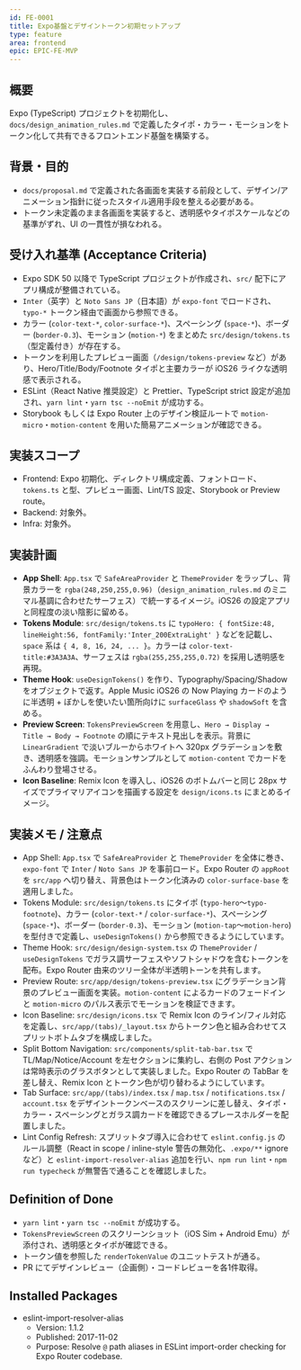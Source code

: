 ```yaml
---
id: FE-0001
title: Expo基盤とデザイントークン初期セットアップ
type: feature
area: frontend
epic: EPIC-FE-MVP
---
```


## 概要

Expo (TypeScript) プロジェクトを初期化し、`docs/design_animation_rules.md` で定義したタイポ・カラー・モーションをトークン化して共有できるフロントエンド基盤を構築する。

## 背景・目的

- `docs/proposal.md` で定義された各画面を実装する前段として、デザイン/アニメーション指針に従ったスタイル適用手段を整える必要がある。
- トークン未定義のまま各画面を実装すると、透明感やタイポスケールなどの基準がずれ、UI の一貫性が損なわれる。

## 受け入れ基準 (Acceptance Criteria)

- Expo SDK 50 以降で TypeScript プロジェクトが作成され、`src/` 配下にアプリ構成が整備されている。
- `Inter`（英字）と `Noto Sans JP`（日本語）が `expo-font` でロードされ、`typo-*` トークン経由で画面から参照できる。
- カラー (`color-text-*`, `color-surface-*`)、スペーシング (`space-*`)、ボーダー (`border-0.3`)、モーション (`motion-*`) をまとめた `src/design/tokens.ts`（型定義付き）が存在する。
- トークンを利用したプレビュー画面（`/design/tokens-preview` など）があり、Hero/Title/Body/Footnote タイポと主要カラーが iOS26 ライクな透明感で表示される。
- ESLint（React Native 推奨設定）と Prettier、TypeScript strict 設定が追加され、`yarn lint`・`yarn tsc --noEmit` が成功する。
- Storybook もしくは Expo Router 上のデザイン検証ルートで `motion-micro`・`motion-content` を用いた簡易アニメーションが確認できる。

## 実装スコープ

- Frontend: Expo 初期化、ディレクトリ構成定義、フォントロード、`tokens.ts` と型、プレビュー画面、Lint/TS 設定、Storybook or Preview route。
- Backend: 対象外。
- Infra: 対象外。

## 実装計画

- **App Shell**: `App.tsx` で `SafeAreaProvider` と `ThemeProvider` をラップし、背景カラーを `rgba(248,250,255,0.96)`（`design_animation_rules.md` のミニマル基調に合わせたサーフェス）で統一するイメージ。iOS26 の設定アプリと同程度の淡い陰影に留める。
- **Tokens Module**: `src/design/tokens.ts` に `typoHero: { fontSize:48, lineHeight:56, fontFamily:'Inter_200ExtraLight' }` などを記載し、`space` 系は `{ 4, 8, 16, 24, ... }`。カラーは `color-text-title:#3A3A3A`、サーフェスは `rgba(255,255,255,0.72)` を採用し透明感を再現。
- **Theme Hook**: `useDesignTokens()` を作り、Typography/Spacing/Shadow をオブジェクトで返す。Apple Music iOS26 の Now Playing カードのように半透明 + ぼかしを使いたい箇所向けに `surfaceGlass` や `shadowSoft` を含める。
- **Preview Screen**: `TokensPreviewScreen` を用意し、`Hero → Display → Title → Body → Footnote` の順にテキスト見出しを表示。背景に `LinearGradient` で淡いブルーからホワイトへ 320px グラデーションを敷き、透明感を強調。モーションサンプルとして `motion-content` でカードをふんわり登場させる。
- **Icon Baseline**: Remix Icon を導入し、iOS26 のボトムバーと同じ 28px サイズでプライマリアイコンを描画する設定を `design/icons.ts` にまとめるイメージ。

## 実装メモ / 注意点

- App Shell: `App.tsx` で `SafeAreaProvider` と `ThemeProvider` を全体に巻き、`expo-font` で `Inter` / `Noto Sans JP` を事前ロード。Expo Router の `appRoot` を `src/app` へ切り替え、背景色はトークン化済みの `color-surface-base` を適用しました。
- Tokens Module: `src/design/tokens.ts` にタイポ (`typo-hero`〜`typo-footnote`)、カラー (`color-text-*` / `color-surface-*`)、スペーシング (`space-*`)、ボーダー (`border-0.3`)、モーション (`motion-tap`〜`motion-hero`) を型付きで定義し、`useDesignTokens()` から参照できるようにしています。
- Theme Hook: `src/design/design-system.tsx` の `ThemeProvider` / `useDesignTokens` でガラス調サーフェスやソフトシャドウを含むトークンを配布。Expo Router 由来のツリー全体が半透明トーンを共有します。
- Preview Route: `src/app/design/tokens-preview.tsx` にグラデーション背景のプレビュー画面を実装。`motion-content` によるカードのフェードインと `motion-micro` のパルス表示でモーションを検証できます。
- Icon Baseline: `src/design/icons.tsx` で Remix Icon のライン/フィル対応を定義し、`src/app/(tabs)/_layout.tsx` からトークン色と組み合わせてスプリットボトムタブを構成しました。
- Split Bottom Navigation: `src/components/split-tab-bar.tsx` で TL/Map/Notice/Account を左セクションに集約し、右側の Post アクションは常時表示のグラスボタンとして実装しました。Expo Router の TabBar を差し替え、Remix Icon とトークン色が切り替わるようにしています。
- Tab Surface: `src/app/(tabs)/index.tsx` / `map.tsx` / `notifications.tsx` / `account.tsx` をデザイントークンベースのスクリーンに差し替え、タイポ・カラー・スペーシングとガラス調カードを確認できるプレースホルダーを配置しました。
- Lint Config Refresh: スプリットタブ導入に合わせて `eslint.config.js` のルール調整（React in scope / inline-style 警告の無効化、`.expo/**` ignore など）と `eslint-import-resolver-alias` 追加を行い、`npm run lint`・`npm run typecheck` が無警告で通ることを確認しました。

## Definition of Done

- `yarn lint`・`yarn tsc --noEmit` が成功する。
- `TokensPreviewScreen` のスクリーンショット（iOS Sim + Android Emu）が添付され、透明感とタイポが確認できる。
- トークン値を参照した `renderTokenValue` のユニットテストが通る。
- PR にてデザインレビュー（企画側）・コードレビューを各1件取得。

## Installed Packages

- eslint-import-resolver-alias
  - Version: 1.1.2
  - Published: 2017-11-02
  - Purpose: Resolve `@` path aliases in ESLint import-order checking for Expo Router codebase.
